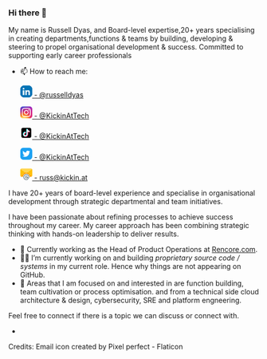 ### Hi there 👋

My name is Russell Dyas, and Board-level expertise,20+ years specialising in creating departments,functions & teams by building, developing & steering to propel organisational development & success. Committed to supporting early career professionals

- 📫 How to reach me: 

    [![LinkedIn Logo](/images/social_cl/linkedin-icon_24x24.png) - @russelldyas](https://www.linkedin.com/in/russelldyas)
    
    [![Instagram Logo](/images/social_cl/instagram-icon_24x24.png) - @KickinAtTech](https://www.instagram.com/kickinat)

     [![TikTok Logo](/images/social_cl/TikTok_logo_24.png) - @KickinAtTech](https://www.tiktok.com/@kickinat)

    [![Twitter Logo](/images/social_cl/twitter-icon_24x24.png) - @KickinAtTech](https://www.twitter.com/kickinat)
    
    [![Email Logo](/images/social_cl/email-icon_square_24x24.png) - russ@kickin.at](mail://russ@kickin.at)


 
I have 20+ years of board-level experience and specialise in organisational development through strategic departmental and team initiatives. 

I have been passionate about refining processes to achieve success throughout my career. My career approach has been combining strategic thinking with hands-on leadership to deliver results. 

- 🔭 Currently working as the Head of Product Operations at [Rencore.com](https://www.Rencore.com).
- 👨‍💻 I’m currently working on and building *proprietary source code / systems* in my current role. Hence why things are not appearing on GitHub.
- 💬 Areas that I am focused on and interested in are function building, team cultivation or process optimisation. and from a technical side cloud architecture & design, cybersecurity, SRE and platform engneering.

Feel free to connect if there is a topic we can discuss or connect with.

- 
Credits:
Email icon created by Pixel perfect - Flaticon
